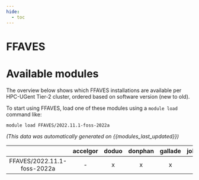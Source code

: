 ```yaml
---
hide:
  - toc
---
```


FFAVES
======

# Available modules


The overview below shows which FFAVES installations are available per HPC-UGent Tier-2 cluster, ordered based on software version (new to old).

To start using FFAVES, load one of these modules using a `module load` command like:

```shell
module load FFAVES/2022.11.1-foss-2022a
```

*(This data was automatically generated on {{modules_last_updated}})*  

| |accelgor|doduo|donphan|gallade|joltik|shinx|
| :---: | :---: | :---: | :---: | :---: | :---: | :---: |
|FFAVES/2022.11.1-foss-2022a|-|x|x|x|-|-|
